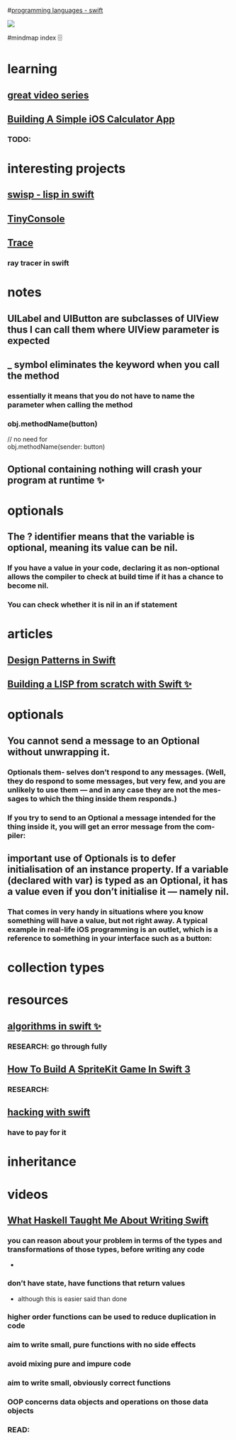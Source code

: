 #[programming languages - swift](https://my.mindnode.com/ytMugWzTWi9FU2ysEdmKetyucqbdXrTzhUFyecdw)

![](http://i.imgur.com/7VUmhGe.png)

#mindmap index 🗄️

# learning


## [great video series](https://www.youtube.com/channel/UC4PxbUhXl1W9AjphmCx06vg/videos)

## [Building A Simple iOS Calculator App ](http://www.thomashanning.com/building-a-simple-ios-calculator-app-part-1/?utm_source=ReviveOldPost&utm_medium=social&utm_campaign=ReviveOldPost)

### TODO: 


# interesting projects


## [swisp - lisp in swift](https://github.com/jakerockland/Swisp)

## [TinyConsole](https://github.com/Cosmo/TinyConsole)

## [Trace](https://github.com/voidref/Trace)

### ray tracer in swift


# notes


## UILabel and UIButton are subclasses of UIView thus I can call them where UIView parameter is expected

## _ symbol eliminates the keyword when you call the method

### essentially it means that you do not have to name the parameter when calling the method

### obj.methodName(button)  
    
  // no need for  
  obj.methodName(sender: button)

## Optional containing nothing will crash your program at runtime ✨


# optionals


## The ? identifier means that the variable is optional, meaning its value can be nil.

### If you have a value in your code, declaring it as non-optional allows the compiler to check at build time if it has a chance to become nil.

### You can check whether it is nil in an if statement


# articles


## [Design Patterns in Swift](https://shirazian.wordpress.com/2016/04/11/design-patterns-in-swift/)

## [Building a LISP from scratch with Swift ✨](https://www.uraimo.com/2017/02/05/building-a-lisp-from-scratch-with-swift/)

### 


# optionals


## You cannot send a message to an Optional without unwrapping it.

### Optionals them‐ selves don’t respond to any messages. (Well, they do respond to some messages, but very few, and you are unlikely to use them — and in any case they are not the mes‐ sages to which the thing inside them responds.)

### If you try to send to an Optional a message intended for the thing inside it, you will get an error message from the com‐ piler:

## important use of Optionals is to defer initialisation of an instance property. If a variable (declared with var) is typed as an Optional, it has a value even if you don’t initialise it — namely nil.

### That comes in very handy in situations where you know something will have a value, but not right away. A typical example in real-life iOS programming is an outlet, which is a reference to something in your interface such as a button:


# collection types


## 


# resources


## [algorithms in swift ✨](https://github.com/raywenderlich/swift-algorithm-club)

### RESEARCH: go through fully

## [How To Build A SpriteKit Game In Swift 3](https://www.smashingmagazine.com/2016/11/how-to-build-a-spritekit-game-in-swift-3-part-1/)

### RESEARCH: 

## [hacking with swift](https://www.hackingwithswift.com/read)

### have to pay for it


# inheritance


# videos


## [What Haskell Taught Me About Writing Swift](https://realm.io/news/swift-summit-abizer-nasir-lessons-from-haskell/)

### 

### 

### 

### you can reason about your problem in terms of the types and transformations of those types, before writing any code

- 

### don’t have state, have functions that return values

- although this is easier said than done

### higher order functions can be used to reduce duplication in code

### aim to write small, pure functions with no side effects

### avoid mixing pure and impure code

### aim to write small, obviously correct functions

### 

### 

### 

### 

### OOP concerns data objects and operations on those data objects

### READ: 

